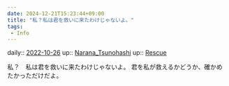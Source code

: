 ```yaml
---
date: 2024-12-21T15:23:44+09:00
title: "私？私は君を救いに来たわけじゃないよ。"
tags:
 - Info
---
```


daily:: [2022-10-26](Daily_Note/2022-10-26.md)
up:: [Narana_Tsunohashi](../Bar/Novel/Nacaria/Narana_Tsunohashi.md)
up:: [Rescue](../Bar/Novel/Topics/Rescue.md)

私？　私は君を救いに来たわけじゃないよ。
君を私が救えるかどうか、確かめたかっただけだよ。